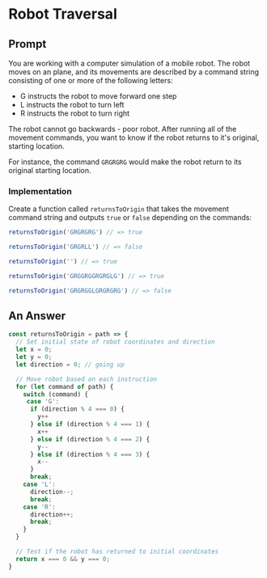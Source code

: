 # Robot Traversal

## Prompt

You are working with a computer simulation of a mobile robot. The robot moves on an plane, and its movements are described by a command string consisting of one or more 
of the following letters:

* G instructs the robot to move forward one step
* L instructs the robot to turn left
* R instructs the robot to turn right

The robot cannot go backwards - poor robot. After running all of the movement commands, you want to know if the robot returns to it's original, starting location.

For instance, the command `GRGRGRG` would make the robot return to its original starting location.

### Implementation

Create a function called `returnsToOrigin` that takes the movement command string and outputs `true` or `false` depending on the commands:

```js
returnsToOrigin('GRGRGRG') // => true
```

```js
returnsToOrigin('GRGRLL') // => false
```

```js
returnsToOrigin('') // => true
```

```js
returnsToOrigin('GRGGRGGRGRGLG') // => true
```

```js
returnsToOrigin('GRGRGGLGRGRGRG') // => false
```

## An Answer

```js
const returnsToOrigin = path => {
  // Set initial state of robot coordinates and direction
  let x = 0;
  let y = 0;
  let direction = 0; // going up

  // Move robot based on each instruction
  for (let command of path) {
    switch (command) {
     case 'G':
      if (direction % 4 === 0) {
        y++
      } else if (direction % 4 === 1) {
        x++
      } else if (direction % 4 === 2) {
        y--
      } else if (direction % 4 === 3) {
        x--
      }
      break;
    case 'L':
      direction--;
      break;
    case 'R':
      direction++;
      break;  
    }
  }

  // Test if the robot has returned to initial coordinates
  return x === 0 && y === 0;
}
```